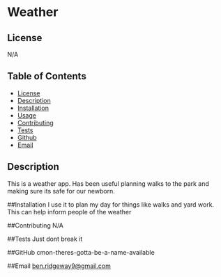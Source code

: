 
  # Weather

  ## License
  N/A

  ## Table of Contents
  * [License](#license)
  * [Description](#description)
  * [Installation](#installation)
  * [Usage](#usage)
  * [Contributing](#contributing)
  * [Tests](#testing)
  * [Github](#github)
  * [Email](#email)



  ## Description
  This is a weather app. Has been useful planning walks to the park and making sure its safe for our newborn.

  ##Installation
  I use it to plan my day for things like walks and yard work. This can help inform people of  the weather

  ##Contributing
  N/A

  ##Tests
  Just dont break it

  ##GitHub
  cmon-theres-gotta-be-a-name-available

  ##Email
  ben.ridgeway9@gmail.com


